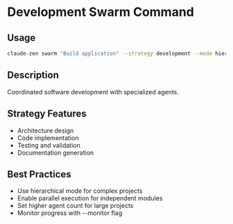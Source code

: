 # Development Swarm Command

## Usage
```bash
claude-zen swarm "Build application" --strategy development --mode hierarchical
```

## Description
Coordinated software development with specialized agents.

## Strategy Features
- Architecture design
- Code implementation
- Testing and validation
- Documentation generation

## Best Practices
- Use hierarchical mode for complex projects
- Enable parallel execution for independent modules
- Set higher agent count for large projects
- Monitor progress with --monitor flag
